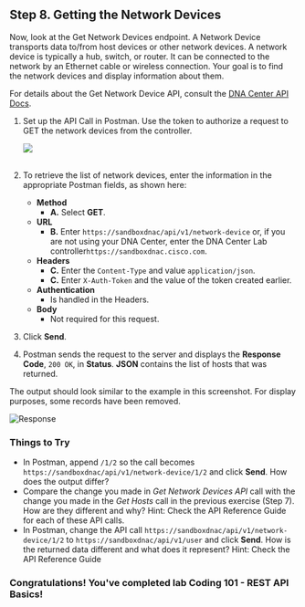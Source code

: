## Step 8. Getting the Network Devices

Now, look at the Get Network Devices endpoint. A Network Device transports data to/from host devices or other network devices. A network device is typically a hub, switch, or router. It can be connected to the network by an Ethernet cable or wireless connection. Your goal is to find the network devices and display information about them.

For details about the Get Network Device API, consult the [DNA Center API Docs](https://developer.cisco.com/site/dna-center-rest-api//).

1. Set up the API Call in Postman. Use the token to authorize a request to GET the network devices from the controller.

	![](/posts/files/coding-101-rest-basics-ga/assets/images/postman6.png)<br/><br/>

2. To retrieve the list of network devices, enter the information in the appropriate Postman fields, as shown here:
	* **Method**
		* **A.** Select **GET**.
	* **URL**
		* **B.** Enter `https://sandboxdnac/api/v1/network-device` or, if you are not using your DNA Center, enter the DNA Center Lab controller`https://sandboxdnac.cisco.com`.
	* **Headers**
		* **C.** Enter the `Content-Type` and value `application/json`.
		* **C.** Enter `X-Auth-Token` and the value of the token created earlier.
	* **Authentication**
		* Is handled in the Headers.
	* **Body**
	 	* Not required for this request.
3. Click **Send**.
4. Postman sends the request to the server and displays the **Response Code**, `200 OK`, in **Status**. **JSON** contains the list of hosts that was returned.

The output should look similar to the example in this screenshot. For display purposes, some records have been removed.

![](/posts/files/coding-101-rest-basics-ga/assets/images/postman7.png "Response")

### Things to Try
* In Postman, append `/1/2` so the call becomes `https://sandboxdnac/api/v1/network-device/1/2` and click **Send**. How does the output differ?
* Compare the change you made in *Get Network Devices API* call with the change you made in the *Get Hosts* call in the previous exercise (Step 7). How are they different and why?  Hint:  Check the API Reference Guide for each of these API calls.
* In Postman, change the API call `https://sandboxdnac/api/v1/network-device/1/2` to `https://sandboxdnac/api/v1/user` and click **Send**. How is the returned data different and what does it represent?  Hint:  Check the API Reference Guide

### Congratulations! You've completed lab Coding 101 - REST API Basics!
